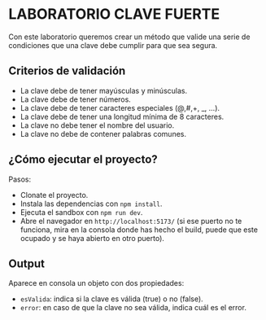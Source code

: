 # LABORATORIO CLAVE FUERTE
Con este laboratorio queremos crear un método que valide una serie de condiciones que una clave debe cumplir para que sea segura.

## Criterios de validación
- La clave debe de tener mayúsculas y minúsculas.
- La clave debe de tener números.
- La clave debe de tener caracteres especiales (@,#,+, _, ...).
- La clave debe de tener una longitud mínima de 8 caracteres.
- La clave no debe tener el nombre del usuario.
- La clave no debe de contener palabras comunes.

## ¿Cómo ejecutar el proyecto?

Pasos:

- Clonate el proyecto.
- Instala las dependencias con `npm install`.
- Ejecuta el sandbox con `npm run dev`.
- Abre el navegador en `http://localhost:5173/` (si ese puerto no te funciona, mira en la consola donde has hecho el build, puede que este ocupado y se haya abierto en otro puerto).

## Output
Aparece en consola un objeto con dos propiedades:
- `esValida`: indica si la clave es válida (true) o no (false).
- `error`: en caso de que la clave no sea válida, indica cuál es el error.
